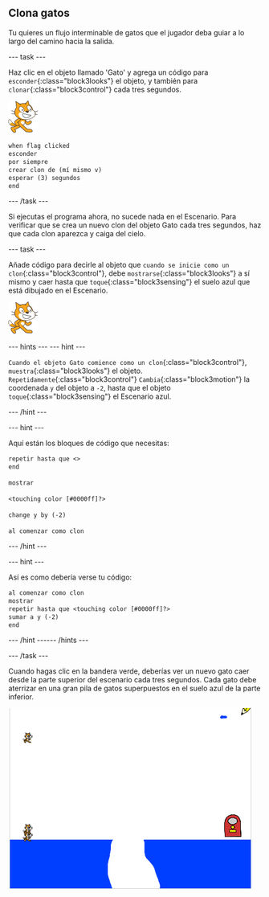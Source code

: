 ## Clona gatos

Tu quieres un flujo interminable de gatos que el jugador deba guiar a lo largo del camino hacia la salida.

--- task ---

Haz clic en el objeto llamado 'Gato' y agrega un código para `esconder`{:class="block3looks"} el objeto, y también para `clonar`{:class="block3control"} cada tres segundos.

![Objeto Gato](images/cat-sprite.png)

```blocks3
when flag clicked
esconder
por siempre 
crear clon de (mí mismo v)
esperar (3) segundos
end
```

--- /task ---

Si ejecutas el programa ahora, no sucede nada en el Escenario. Para verificar que se crea un nuevo clon del objeto Gato cada tres segundos, haz que cada clon aparezca y caiga del cielo.

--- task ---

Añade código para decirle al objeto que `cuando se inicie como un clon`{:class="block3control"}, debe `mostrarse`{:class="block3looks"} a sí mismo y caer hasta que `toque`{:class="block3sensing"} el suelo azul que está dibujado en el Escenario.

![Objeto Gato](images/cat-sprite.png)

--- hints ---
 --- hint ---

`Cuando el objeto Gato comience como un clon`{:class="block3control"}, `muestra`{:class="block3looks"} el objeto. `Repetidamente`{:class="block3control"} `Cambia`{:class="block3motion"} la coordenada `y` del objeto a `-2`, hasta que el objeto `toque`{:class="block3sensing"} el Escenario azul.

--- /hint ---

--- hint ---

Aquí están los bloques de código que necesitas:

```blocks3
repetir hasta que <>
end

mostrar

<touching color [#0000ff]?>

change y by (-2)

al comenzar como clon
```

--- /hint ---

--- hint ---

Así es como debería verse tu código:

```blocks3
al comenzar como clon
mostrar
repetir hasta que <touching color [#0000ff]?> 
sumar a y (-2)
end
```

--- /hint ------ /hints ---

--- /task ---

Cuando hagas clic en la bandera verde, deberías ver un nuevo gato caer desde la parte superior del escenario cada tres segundos. Cada gato debe aterrizar en una gran pila de gatos superpuestos en el suelo azul de la parte inferior.

![Gatos que caen](images/falling-cats.png)